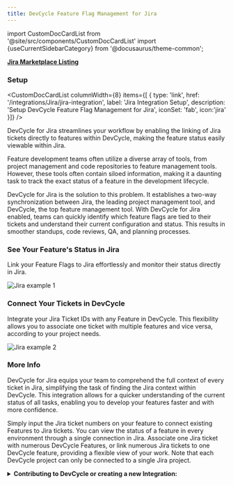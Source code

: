 ```yaml
---
title: DevCycle Feature Flag Management for Jira
---
```


import CustomDocCardList from '@site/src/components/CustomDocCardList'
import {useCurrentSidebarCategory} from '@docusaurus/theme-common';

**[Jira Marketplace Listing](https://marketplace.atlassian.com/apps/1227643/devcycle-feature-flag-management-for-jira)**

### Setup

<CustomDocCardList columnWidth={8} items={[
  {
    type: 'link',
    href: '/integrations/Jira/jira-integration',
    label: 'Jira Integration Setup',
    description: 'Setup DevCycle Feature Flag Management for Jira',
    iconSet: 'fab',
    icon:'jira'
  }]} />

DevCycle for Jira streamlines your workflow by enabling the linking of Jira tickets directly to features within DevCycle, making the feature status easily viewable within Jira. 

Feature development teams often utilize a diverse array of tools, from project management and code repositories to feature management tools. However, these tools often contain siloed information, making it a daunting task to track the exact status of a feature in the development lifecycle.

DevCycle for Jira is the solution to this problem. It establishes a two-way synchronization between Jira, the leading project management tool, and DevCycle, the top feature management tool. With DevCycle for Jira enabled, teams can quickly identify which feature flags are tied to their tickets and understand their current configuration and status. This results in smoother standups, code reviews, QA, and planning processes.

### See Your Feature's Status in Jira

Link your Feature Flags to Jira effortlessly and monitor their status directly in Jira.

![Jira example 1](/feb-2022-jira-section-1.png)

### Connect Your Tickets in DevCycle

Integrate your Jira Ticket IDs with any Feature in DevCycle. This flexibility allows you to associate one ticket with multiple features and vice versa, according to your project needs.

![Jira example 2](/feb-2022-jira-section-2.png)

### More Info

DevCycle for Jira equips your team to comprehend the full context of every ticket in Jira, simplifying the task of finding the Jira context within DevCycle. This integration allows for a quicker understanding of the current status of all tasks, enabling you to develop your features faster and with more confidence. 

Simply input the Jira ticket numbers on your feature to connect existing Features to Jira tickets. You can view the status of a feature in every environment through a single connection in Jira. Associate one Jira ticket with numerous DevCycle Features, or link numerous Jira tickets to one DevCycle feature, providing a flexible view of your work. Note that each DevCycle project can only be connected to a single Jira project.

<details>
  <summary>
 <b><i className="fas fa-arrows-alt"></i> Contributing to DevCycle or creating a new Integration:</b>
  </summary>
  <div>     
    <p>
    If you would like to contribute to an existing integration or tool, all of DevCycle's tools and integrations  are <a href="https://github.com/devcycleHQ">open source on the DevCycle github repository.</a>
</p>
<p>
 Further, if you'd like to create a new tool or integration, a great starting point is <a href="/management-api/">DevCycle's Management API</a> which allows you to modify and interact with features and more within a devcycle project, as well as the <a href="/bucketing-api/">DevCycle Bucketing API</a>  which is used to give users features and variables (as used within the DevCycle SDKs!)
  </p>
  </div>
</details>